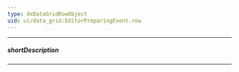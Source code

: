 ```yaml
---
type: dxDataGridRowObject
uid: ui/data_grid:EditorPreparingEvent.row
---
```

---
##### shortDescription
<!-- Description goes here -->

---
<!-- Description goes here -->